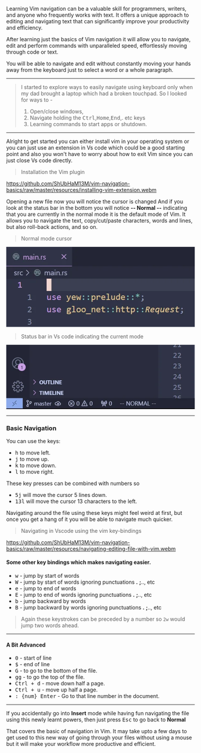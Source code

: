 Learning Vim navigation can be a valuable skill for programmers, writers, and anyone who frequently works with text. It offers a unique approach to editing and navigating text that can significantly improve your productivity and efficiency.

After learning just the basics of Vim navigation it will allow you to navigate, edit and perform commands with unparalleled speed, effortlessly moving through code or text.

You will be able to navigate and edit without constantly moving your hands away from the keyboard just to select a word or a whole paragraph.

---

> I started to explore ways to easily navigate using keyboard only when my dad brought a laptop which had a broken touchpad.
> So I looked for ways to -
>
> 1. Open/close windows,
> 2. Navigate holding the <kbd>Ctrl</kbd>,<kbd>Home</kbd>,<kbd>End</kbd>,. etc keys
> 3. Learning commands to start apps or shutdown.

---

Alright to get started you can either install vim in your operating system or you can just use an extension in Vs code which could be a good starting point and also you won't have to worry about how to exit Vim since you can just close Vs code directly.

> Installation the Vim plugin 

https://github.com/ShUbHaM13M/vim-navigation-basics/raw/master/resources/installing-vim-extension.webm 


Opening a new file now you will notice the cursor is changed
And if you look at the status bar in the bottom you will notice **-- Normal --** indicating that you are currently in the normal mode
it is the default mode of Vim.
It allows you to navigate the text, copy/cut/paste characters, words and lines, but also roll-back actions, and so on.

> Normal mode cursor

![Normal mode cursor in Vim](https://raw.githubusercontent.com/ShUbHaM13M/vim-navigation-basics/master/resources/vim-normal-cursor.webp)

> Status bar in Vs code indicating the current mode

![Status bar indicating the current mode of Vim](https://raw.githubusercontent.com/ShUbHaM13M/vim-navigation-basics/master/resources/vim-normal-mode.webp)

---

### Basic Navigation

You can use the keys:

- <kbd>h</kbd> to move left.
- <kbd>j</kbd> to move up.
- <kbd>k</kbd> to move down.
- <kbd>l</kbd> to move right.

These key presses can be combined with numbers so

- <kbd>5j</kbd> will move the cursor 5 lines down.
- <kbd>13l</kbd> will move the cursor 13 characters to the left.

Navigating around the file using these keys might feel weird at first, but once you get a hang of it you will be able to navigate much quicker. 
 

> Navigating in Vscode using the vim key-bindings 
 
https://github.com/ShUbHaM13M/vim-navigation-basics/raw/master/resources/navigating-editing-file-with-vim.webm 
 

#### Some other key bindings which makes navigating easier.

- <kbd>w</kbd> - jump by start of words
- <kbd>W</kbd> - jump by start of words ignoring punctuations **.** **;**.., etc
- <kbd>e</kbd> - jump to end of words
- <kbd>E</kbd> - jump to end of words ignoring punctuations **.** **;**.., etc
- <kbd>b</kbd> - jump backward by words
- <kbd>B</kbd> - jump backward by words ignoring punctuations **.** **;**.., etc

> Again these keystrokes can be preceded by a number so
> `2w` would jump two words ahead.

---

#### A Bit Advanced

- <kbd>0</kbd> - start of line
- <kbd>$</kbd> - end of line
- <kbd>G</kbd> - to go to the bottom of the file.
- <kbd>gg</kbd> - to go the top of the file.
- <kbd>Ctrl + d</kbd> - move down half a page.
- <kbd>Ctrl + u</kbd> - move up half a page.
- <kbd>: {num} Enter</kbd> - Go to that line number in the document.

---

If you accidentally go into **Insert** mode while having fun navigating the file using this newly learnt powers, then just press <kbd>Esc</kbd> to go back to **Normal**

That covers the basic of navigation in Vim. It may take upto a few days to get used to this new way of going through your files without using a mouse but it will make your workflow more productive and efficient.
